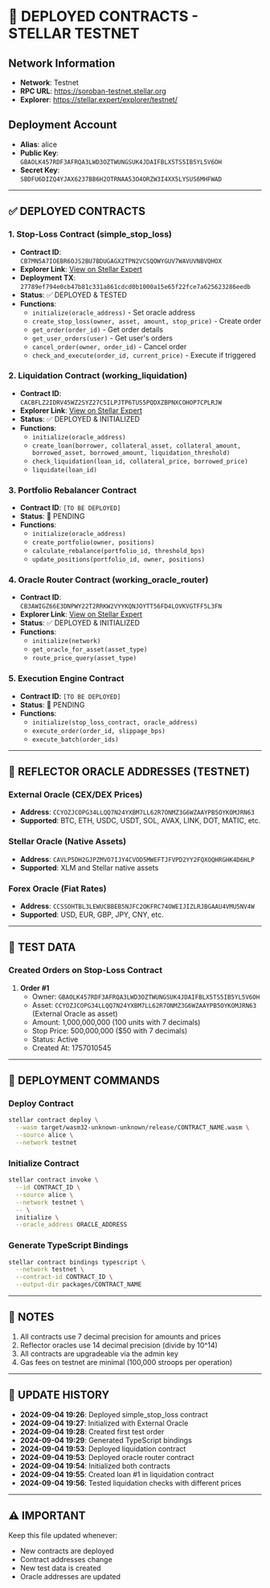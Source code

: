 # 🚀 DEPLOYED CONTRACTS - STELLAR TESTNET

## Network Information
- **Network**: Testnet
- **RPC URL**: https://soroban-testnet.stellar.org
- **Explorer**: https://stellar.expert/explorer/testnet/

## Deployment Account
- **Alias**: alice
- **Public Key**: `GBAOLK457RDF3AFRQA3LWD3OZTWUNGSUK4JDAIFBLX5TS5IB5YL5V6OH`
- **Secret Key**: `SBDFU6DIZQ4YJAX6237BB6H2OTRNAA53O4ORZW3I4XX5LYSUS6MHFWAD`

---

## ✅ DEPLOYED CONTRACTS

### 1. Stop-Loss Contract (simple_stop_loss)
- **Contract ID**: `CB7MN5A7IOEBR6OJS2BU7BDUGAGX2TPN2VCSQOWYGUV7WAVUVNBVQHOX`
- **Explorer Link**: [View on Stellar Expert](https://stellar.expert/explorer/testnet/contract/CB7MN5A7IOEBR6OJS2BU7BDUGAGX2TPN2VCSQOWYGUV7WAVUVNBVQHOX)
- **Deployment TX**: `27789ef794e0cb47b81c331a861cdcd0b1000a15e65f22fce7a625623286eedb`
- **Status**: ✅ DEPLOYED & TESTED
- **Functions**:
  - `initialize(oracle_address)` - Set oracle address
  - `create_stop_loss(owner, asset, amount, stop_price)` - Create order
  - `get_order(order_id)` - Get order details
  - `get_user_orders(user)` - Get user's orders
  - `cancel_order(owner, order_id)` - Cancel order
  - `check_and_execute(order_id, current_price)` - Execute if triggered

### 2. Liquidation Contract (working_liquidation)
- **Contract ID**: `CACBFLZ2IDRV45WZ2SYZ27C5ILPJTP6TUS5PQDXZBPNXCOHOP7CPLRJW`
- **Explorer Link**: [View on Stellar Expert](https://stellar.expert/explorer/testnet/contract/CACBFLZ2IDRV45WZ2SYZ27C5ILPJTP6TUS5PQDXZBPNXCOHOP7CPLRJW)
- **Status**: ✅ DEPLOYED & INITIALIZED
- **Functions**:
  - `initialize(oracle_address)`
  - `create_loan(borrower, collateral_asset, collateral_amount, borrowed_asset, borrowed_amount, liquidation_threshold)`
  - `check_liquidation(loan_id, collateral_price, borrowed_price)`
  - `liquidate(loan_id)`

### 3. Portfolio Rebalancer Contract
- **Contract ID**: `[TO BE DEPLOYED]`
- **Status**: 🔄 PENDING
- **Functions**:
  - `initialize(oracle_address)`
  - `create_portfolio(owner, positions)`
  - `calculate_rebalance(portfolio_id, threshold_bps)`
  - `update_positions(portfolio_id, owner, positions)`

### 4. Oracle Router Contract (working_oracle_router)
- **Contract ID**: `CB3AWIGZ66E3DNPWY22T2RRKW2VYYKQNJOYTT56FD4LOVKVGTFF5L3FN`
- **Explorer Link**: [View on Stellar Expert](https://stellar.expert/explorer/testnet/contract/CB3AWIGZ66E3DNPWY22T2RRKW2VYYKQNJOYTT56FD4LOVKVGTFF5L3FN)
- **Status**: ✅ DEPLOYED & INITIALIZED
- **Functions**:
  - `initialize(network)`
  - `get_oracle_for_asset(asset_type)`
  - `route_price_query(asset_type)`

### 5. Execution Engine Contract
- **Contract ID**: `[TO BE DEPLOYED]`
- **Status**: 🔄 PENDING
- **Functions**:
  - `initialize(stop_loss_contract, oracle_address)`
  - `execute_order(order_id, slippage_bps)`
  - `execute_batch(order_ids)`

---

## 📡 REFLECTOR ORACLE ADDRESSES (TESTNET)

### External Oracle (CEX/DEX Prices)
- **Address**: `CCYOZJCOPG34LLQQ7N24YXBM7LL62R7ONMZ3G6WZAAYPB5OYKOMJRN63`
- **Supported**: BTC, ETH, USDC, USDT, SOL, AVAX, LINK, DOT, MATIC, etc.

### Stellar Oracle (Native Assets)
- **Address**: `CAVLP5DH2GJPZMVO7IJY4CVOD5MWEFTJFVPD2YY2FQXOQHRGHK4D6HLP`
- **Supported**: XLM and Stellar native assets

### Forex Oracle (Fiat Rates)
- **Address**: `CCSSOHTBL3LEWUCBBEB5NJFC2OKFRC74OWEIJIZLRJBGAAU4VMU5NV4W`
- **Supported**: USD, EUR, GBP, JPY, CNY, etc.

---

## 🧪 TEST DATA

### Created Orders on Stop-Loss Contract
1. **Order #1**
   - Owner: `GBAOLK457RDF3AFRQA3LWD3OZTWUNGSUK4JDAIFBLX5TS5IB5YL5V6OH`
   - Asset: `CCYOZJCOPG34LLQQ7N24YXBM7LL62R7ONMZ3G6WZAAYPB5OYKOMJRN63` (External Oracle as asset)
   - Amount: 1,000,000,000 (100 units with 7 decimals)
   - Stop Price: 500,000,000 ($50 with 7 decimals)
   - Status: Active
   - Created At: 1757010545

---

## 🔧 DEPLOYMENT COMMANDS

### Deploy Contract
```bash
stellar contract deploy \
  --wasm target/wasm32-unknown-unknown/release/CONTRACT_NAME.wasm \
  --source alice \
  --network testnet
```

### Initialize Contract
```bash
stellar contract invoke \
  --id CONTRACT_ID \
  --source alice \
  --network testnet \
  -- \
  initialize \
  --oracle_address ORACLE_ADDRESS
```

### Generate TypeScript Bindings
```bash
stellar contract bindings typescript \
  --network testnet \
  --contract-id CONTRACT_ID \
  --output-dir packages/CONTRACT_NAME
```

---

## 📝 NOTES

1. All contracts use 7 decimal precision for amounts and prices
2. Reflector oracles use 14 decimal precision (divide by 10^14)
3. All contracts are upgradeable via the admin key
4. Gas fees on testnet are minimal (100,000 stroops per operation)

---

## 🔄 UPDATE HISTORY

- **2024-09-04 19:26**: Deployed simple_stop_loss contract
- **2024-09-04 19:27**: Initialized with External Oracle
- **2024-09-04 19:28**: Created first test order
- **2024-09-04 19:29**: Generated TypeScript bindings
- **2024-09-04 19:53**: Deployed liquidation contract
- **2024-09-04 19:53**: Deployed oracle router contract
- **2024-09-04 19:54**: Initialized both contracts
- **2024-09-04 19:55**: Created loan #1 in liquidation contract
- **2024-09-04 19:56**: Tested liquidation checks with different prices

---

## ⚠️ IMPORTANT

Keep this file updated whenever:
- New contracts are deployed
- Contract addresses change
- New test data is created
- Oracle addresses are updated